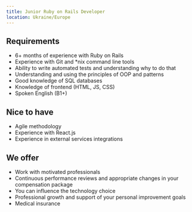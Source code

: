 ```yaml
---
title: Junior Ruby on Rails Developer
location: Ukraine/Europe
---
```



## **Requirements**

* 6+ months of experience with Ruby on Rails  
* Experience with Git and *nix command line tools
* Ability to write automated tests and understanding why to do that
* Understanding and using the principles of OOP and patterns
* Good knowledge of SQL databases
* Knowledge of frontend (HTML, JS, CSS)
* Spoken English (B1+)

## **Nice to have**

* Agile methodology
* Experience with React.js
* Experience in external services integrations

## **We offer**

* Work with motivated professionals
* Continuous performance reviews and appropriate changes in your compensation package
* You can influence the technology choice
* Professional growth and support of your personal improvement goals
* Medical insurance